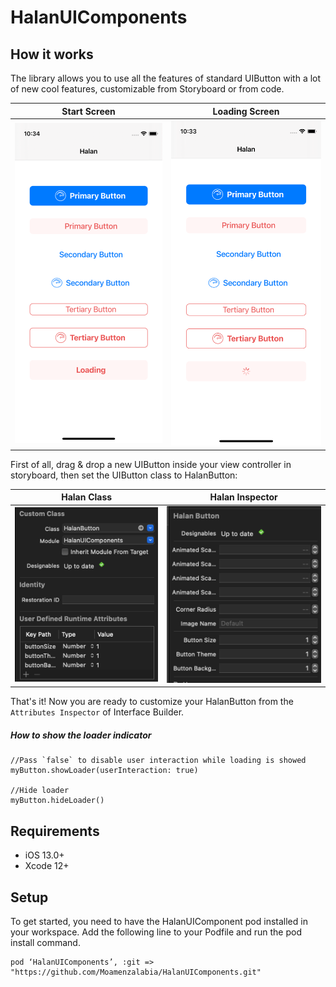 # HalanUIComponents

## How it works
The library allows you to use all the features of standard UIButton with a lot of new cool features, customizable from Storyboard or from code.

| Start Screen | Loading Screen |
| --- | --- |
| <img src="screenshoots/StartScreen.png" /> | <img src="screenshoots/LoadingScreen.png" /> |

First of all, drag & drop a new UIButton inside your view controller in storyboard, then set the UIButton class to HalanButton:

| Halan Class | Halan Inspector |
| --- | --- |
| <img src="screenshoots/HalanClass.png" /> | <img src="screenshoots/HalanInspector.png" /> |


That's it! Now you are ready to customize your HalanButton from the `Attributes Inspector` of Interface Builder.

##### How to show the loader indicator
```
//Pass `false` to disable user interaction while loading is showed
myButton.showLoader(userInteraction: true)

//Hide loader
myButton.hideLoader()
```

## Requirements

- iOS 13.0+
- Xcode 12+

## Setup
To get started, you need to have the HalanUIComponent pod installed in your workspace. Add the following line to your Podfile and run the pod install command.

```
pod ‘HalanUIComponents’, :git => "https://github.com/Moamenzalabia/HalanUIComponents.git"
```
